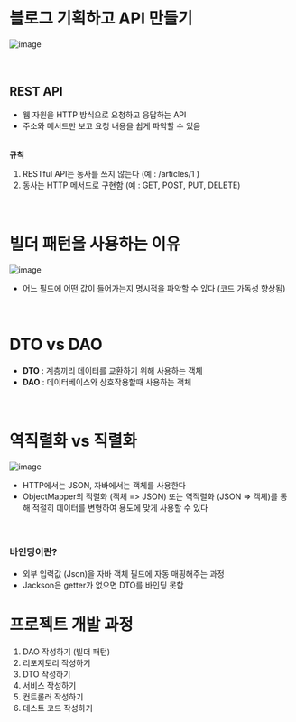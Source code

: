 # 블로그 기획하고 API 만들기	
![image](https://github.com/user-attachments/assets/069d3314-4e80-4c54-b0cf-2920b9036af0)
</br></br></br>


## REST API
- 웹 자원을 HTTP 방식으로 요청하고 응답하는 API
- 주소와 메서드만 보고 요청 내용을 쉽게 파악할 수 있음
</br></br>

**규칙** 
1. RESTful API는 동사를 쓰지 않는다  (예 : /articles/1 )
2. 동사는 HTTP 메서드로 구현함 (예 : GET, POST, PUT, DELETE)
</br></br></br>


# 빌더 패턴을 사용하는 이유
![image](https://github.com/user-attachments/assets/3e243f31-571a-4d6e-9aa0-b628bf858798) </br>
- 어느 필드에 어떤 값이 들어가는지 명시적을 파악할 수 있다 (코드 가독성 향상됨)
</br></br></br>

# DTO vs DAO
- **DTO** : 계층끼리 데이터를 교환하기 위해 사용하는 객체
- **DAO** : 데이터베이스와 상호작용할때 사용하는 객체
</br></br></br>

# 역직렬화 vs 직렬화
![image](https://github.com/user-attachments/assets/44e7bb90-fab9-47d4-8709-e56a06dae4ed)
- HTTP에서는 JSON, 자바에서는 객체를 사용한다
- ObjectMapper의 직렬화 (객체 => JSON) 또는 역직렬화 (JSON => 객체)를 통해 적절히 데이터를 변형하여 용도에 맞게 사용할 수 있다
  </br></br></br>

### 바인딩이란?
- 외부 입력값 (Json)을 자바 객체 필드에 자동 매핑해주는 과정
- Jackson은 getter가 없으면 DTO를 바인딩 못함


# 프로젝트 개발 과정
1. DAO 작성하기 (빌더 패턴)
2. 리포지토리 작성하기
3. DTO 작성하기
4. 서비스 작성하기
5. 컨트롤러 작성하기
6. 테스트 코드 작성하기
  
